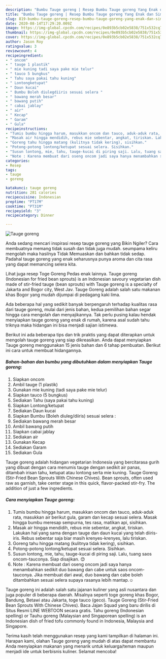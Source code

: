 ```yaml
---
description: "Bumbu Tauge goreng | Resep Bumbu Tauge goreng Yang Enak dan Simpel"
title: "Bumbu Tauge goreng | Resep Bumbu Tauge goreng Yang Enak dan Simpel"
slug: 819-bumbu-tauge-goreng-resep-bumbu-tauge-goreng-yang-enak-dan-simpel
date: 2020-08-14T17:29:20.009Z
image: https://img-global.cpcdn.com/recipes/0e893b5cb02e5838/751x532cq70/tauge-goreng-foto-resep-utama.jpg
thumbnail: https://img-global.cpcdn.com/recipes/0e893b5cb02e5838/751x532cq70/tauge-goreng-foto-resep-utama.jpg
cover: https://img-global.cpcdn.com/recipes/0e893b5cb02e5838/751x532cq70/tauge-goreng-foto-resep-utama.jpg
author: Jason Roy
ratingvalue: 3
reviewcount: 4
recipeingredient:
- " oncom"
- " tauge 1 plastik"
- " mie kuning tadi saya pake mie telur"
- " tauco 5 bungkus"
- " Tahu saya pakai tahu kuning"
- " Lontongketupat"
- " Daun kucai"
- " Bumbu Boleh diulegdiiris sesuai selera "
- " bawang merah besar"
- " bawang putih"
- " cabai jablay"
- " air"
- " Kecap"
- " Garam"
- " Gula"
recipeinstructions:
- "Tumis bumbu hingga harum, masukkan oncom dan tauco, aduk-aduk rata, masukkan air berikut gula, garam dan kecap sesuai selera. Masak hingga bumbu meresap sempurna, tes rasa, matikan api, sisihkan."
- "Masak air hingga mendidih, rebus mie sebentar, angkat, tiriskan. Lakukan hal yang sama dengan tauge dan daun kucai yang telah diiris-iris. Rebus sebentar saja biar masih krenyes-krenyes, lalu tiriskan."
- "Goreng tahu hingga matang (kulitnya tidak kering), sisihkan."
- "Potong-potong lontong/ketupat sesuai selera. Sisihkan."
- "Susun lontong, mie, tahu, tauge-kucai di piring saji. Lalu, tuang saos oncom-tauconya. Siap disajikan. 😊"
- "Note : Karena membuat dari oseng oncom jadi saya hanya menambahkan sedikit duo bawang dan cabe untuk saos oncom-tauconya. Jika membuat dari awal, duo bawang dan cabe boleh ditambahkan sesuai selera supaya rasanya lebih mantap.☺️"
categories:
- Resep
tags:
- tauge
- goreng

katakunci: tauge goreng 
nutrition: 281 calories
recipecuisine: Indonesian
preptime: "PT17M"
cooktime: "PT31M"
recipeyield: "3"
recipecategory: Dinner

---
```



![Tauge goreng](https://img-global.cpcdn.com/recipes/0e893b5cb02e5838/751x532cq70/tauge-goreng-foto-resep-utama.jpg)

Anda sedang mencari inspirasi resep tauge goreng yang Bikin Ngiler? Cara membuatnya memang tidak susah dan tidak juga mudah. seumpama keliru mengolah maka hasilnya Tidak Memuaskan dan bahkan tidak sedap. Padahal tauge goreng yang enak seharusnya punya aroma dan cita rasa yang dapat memancing selera kita.

Lihat juga resep Toge Goreng Pedas enak lainnya. Tauge goreng (Indonesian for fried bean sprouts) is an Indonesian savoury vegetarian dish made of stir-fried tauge (bean sprouts) with Tauge goreng is a specialty of Jakarta and Bogor city, West Jav. Tauge Goreng adalah salah satu makanan khas Bogor yang mudah dijumpai di pedagang kaki lima.

Ada beberapa hal yang sedikit banyak berpengaruh terhadap kualitas rasa dari tauge goreng, mulai dari jenis bahan, kedua pemilihan bahan segar hingga cara mengolah dan menyajikannya. Tak perlu pusing kalau hendak menyiapkan tauge goreng yang enak di rumah, karena asal sudah tahu triknya maka hidangan ini bisa menjadi sajian istimewa.


Berikut ini ada beberapa tips dan trik praktis yang dapat diterapkan untuk mengolah tauge goreng yang siap dikreasikan. Anda dapat menyiapkan Tauge goreng menggunakan 15 jenis bahan dan 6 tahap pembuatan. Berikut ini cara untuk membuat hidangannya.

<!--inarticleads1-->

##### Bahan-bahan dan bumbu yang dibutuhkan dalam menyiapkan Tauge goreng:

1. Siapkan  oncom
1. Ambil  tauge (1 plastik)
1. Gunakan  mie kuning (tadi saya pake mie telur)
1. Siapkan  tauco (5 bungkus)
1. Sediakan  Tahu (saya pakai tahu kuning)
1. Siapkan  Lontong/ketupat
1. Sediakan  Daun kucai
1. Siapkan  Bumbu (Boleh diuleg/diiris) sesuai selera :
1. Sediakan  bawang merah besar
1. Ambil  bawang putih
1. Siapkan  cabai jablay
1. Sediakan  air
1. Gunakan  Kecap
1. Sediakan  Garam
1. Sediakan  Gula


Tauge goreng adalah hidangan vegetarian Indonesia yang bercitarasa gurih yang dibuat dengan cara menumis tauge dengan sedikit air panas, ditambah irisan tahu, ketupat atau lontong serta mie kuning. Tauge Goreng (Stir-Fried Bean Sprouts With Chinese Chives). Bean sprouts, often used raw as garnish, take center stage in this quick, flavor-packed stir-fry. The addition of just a few ingredients. 

<!--inarticleads2-->

##### Cara menyiapkan Tauge goreng:

1. Tumis bumbu hingga harum, masukkan oncom dan tauco, aduk-aduk rata, masukkan air berikut gula, garam dan kecap sesuai selera. Masak hingga bumbu meresap sempurna, tes rasa, matikan api, sisihkan.
1. Masak air hingga mendidih, rebus mie sebentar, angkat, tiriskan. Lakukan hal yang sama dengan tauge dan daun kucai yang telah diiris-iris. Rebus sebentar saja biar masih krenyes-krenyes, lalu tiriskan.
1. Goreng tahu hingga matang (kulitnya tidak kering), sisihkan.
1. Potong-potong lontong/ketupat sesuai selera. Sisihkan.
1. Susun lontong, mie, tahu, tauge-kucai di piring saji. Lalu, tuang saos oncom-tauconya. Siap disajikan. 😊
1. Note : Karena membuat dari oseng oncom jadi saya hanya menambahkan sedikit duo bawang dan cabe untuk saos oncom-tauconya. Jika membuat dari awal, duo bawang dan cabe boleh ditambahkan sesuai selera supaya rasanya lebih mantap.☺️


Tauge goreng ini adalah salah satu jajanan kuliner yang asli nusantara dan juga populer di beberapa daerah. Misalnya seperti toge goreng khas Bogor, Bandung, Betawi atau Jakarta, toge tauco (geco). Tauge Goreng (Stir-Fried Bean Sprouts With Chinese Chives). Baca Jajan Squad yang baru dirilis di Situs Resmi LINE WEBTOON secara gratis. Tahu goreng (Indonesian spelling) or Tauhu goreng (Malaysian and Singaporean spelling) is an Indonesian dish of fried tofu commonly found in Indonesia, Malaysia and Singapore. 

Terima kasih telah menggunakan resep yang kami tampilkan di halaman ini. Harapan kami, olahan Tauge goreng yang mudah di atas dapat membantu Anda menyiapkan makanan yang menarik untuk keluarga/teman maupun menjadi ide untuk berbisnis kuliner. Selamat mencoba!

